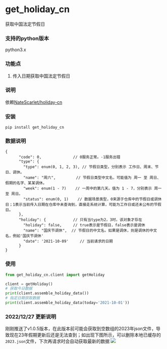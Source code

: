 # get_holiday_cn
获取中国法定节假日

### 支持的python版本
python3.x

### 功能点
1. 传入日期获取中国法定节假日

### 说明
依赖[NateScarlet/holiday-cn](https://github.com/NateScarlet/holiday-cn)

### 安装
```shell script
pip install get_holiday_cn
```

### 数据说明
```
{
      "code": 0,              // 0服务正常。-1服务出错
      "type": {
        "type": enum(0, 1, 2, 3), // 节假日类型，分别表示 工作日、周末、节日、调休。
        "name": "周六",         // 节假日类型中文名，可能值为 周一 至 周日、假期的名字、某某调休。
        "week": enum(1 - 7)    // 一周中的第几天。值为 1 - 7，分别表示 周一 至 周日。
        "status": enum(0, 1)    // 数据场景类型，0来源于仓库中的节假日或调休日；1表示当前传入日期在仓库中未查询到，直接走系统计算，可能为工作日或还未公布的节假日。
      },
      "holiday": {            // 只有当type为2，3时，该对象才存在
        "holiday": false,     // true表示是节假日，false表示是调休
        "name": "国庆节调休",  // 节假日的中文名。如果是调休，则是调休的中文名，例如'国庆节调休'
        "date": '2021-10-09'     // 当前请求的日期
      }
}
```

### 使用
```python
from get_holiday_cn.client import getHoliday

client = getHoliday()
# 获取今日数据
print(client.assemble_holiday_data())
# 指定日期获取数据
print(client.assemble_holiday_data(today='2021-10-01'))
```

### 2022/12/27 更新说明
刚刚推送了v1.0.5版本，在此版本前可能会获取到空数组的2023年json文件，导致现在23年假期更新后还是无法查到；如出现下图所示，可以删除本地已缓存的`2023.json`文件，下次再请求时会自动获取最新的数据
![](C:/Users/admin/Desktop/企业微信截图_20221227160706.png)
